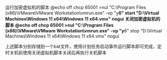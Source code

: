运行加密虚拟机的脚本
@echo off
chcp 65001 >nul
"C:\Program Files (x86)\VMware\VMware Workstation\vmrun.exe"  -vp "y********6" start "D:\Virtual Machines\Windows 11 x64\Windows 11 x64.vmx"  nogui
关闭加密虚拟机的脚本
@echo off
chcp 65001 >nul
"C:\Program Files (x86)\VMware\VMware Workstation\vmrun.exe"  -vp "y********6" stop "D:\Virtual Machines\Windows 11 x64\Windows 11 x64.vmx"  nogui

上述脚本分别存储到一个bat文件，使用计划任务启动事件运行脚本即可完成，定时关机前使用关闭虚拟机脚本关闭后再执行关机脚本
